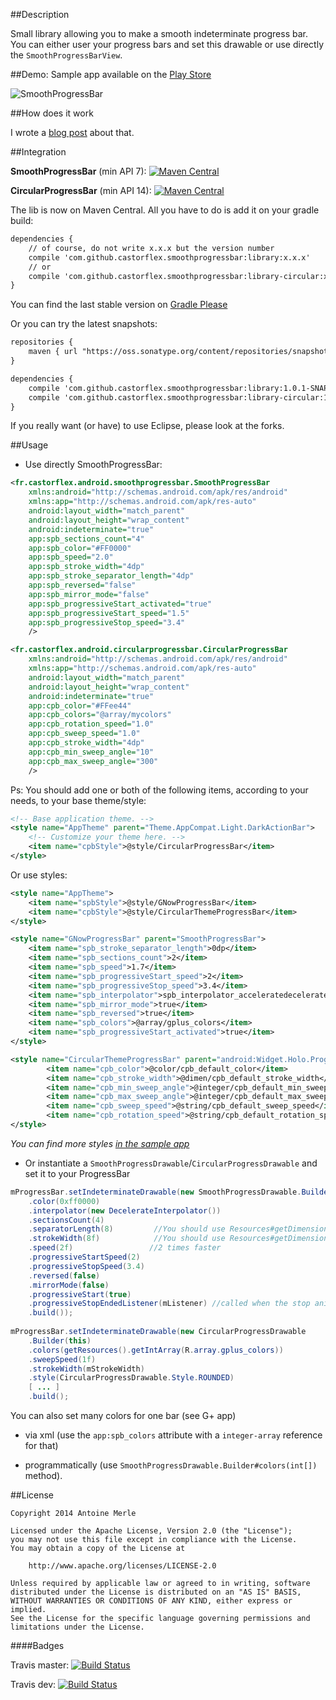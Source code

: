 ##Description

Small library allowing you to make a smooth indeterminate progress bar. You can either user your progress bars and set this drawable or use directly the `SmoothProgressBarView`.

##Demo:
Sample app available on the [Play Store]

![SmoothProgressBar](screenshots/SPB_sample.gif)    

##How does it work

I wrote a [blog post] about that.

##Integration     

**SmoothProgressBar** (min API 7): [![Maven Central](https://maven-badges.herokuapp.com/maven-central/com.github.castorflex.smoothprogressbar/library/badge.svg?style=flat)](https://maven-badges.herokuapp.com/maven-central/com.github.castorflex.smoothprogressbar/library)

**CircularProgressBar** (min API 14): [![Maven Central](https://maven-badges.herokuapp.com/maven-central/com.github.castorflex.smoothprogressbar/library-circular/badge.svg?style=flat)](https://maven-badges.herokuapp.com/maven-central/com.github.castorflex.smoothprogressbar/library-circular)

The lib is now on Maven Central. All you have to do is add it on your gradle build:

```xml
dependencies {
    // of course, do not write x.x.x but the version number
    compile 'com.github.castorflex.smoothprogressbar:library:x.x.x'
    // or
    compile 'com.github.castorflex.smoothprogressbar:library-circular:x.x.x'
}
```
You can find the last stable version on [Gradle Please]


Or you can try the latest snapshots:

```xml
repositories {
    maven { url "https://oss.sonatype.org/content/repositories/snapshots/" }
}

dependencies {
    compile 'com.github.castorflex.smoothprogressbar:library:1.0.1-SNAPSHOT@aar'
    compile 'com.github.castorflex.smoothprogressbar:library-circular:1.0.1-SNAPSHOT@aar'
}
```


If you really want (or have) to use Eclipse, please look at the forks.

##Usage

-	Use directly SmoothProgressBar:

```xml
<fr.castorflex.android.smoothprogressbar.SmoothProgressBar
	xmlns:android="http://schemas.android.com/apk/res/android"
	xmlns:app="http://schemas.android.com/apk/res-auto"
    android:layout_width="match_parent"
    android:layout_height="wrap_content"
    android:indeterminate="true"
    app:spb_sections_count="4"
    app:spb_color="#FF0000"
    app:spb_speed="2.0"
    app:spb_stroke_width="4dp"
    app:spb_stroke_separator_length="4dp"
    app:spb_reversed="false"
    app:spb_mirror_mode="false"
    app:spb_progressiveStart_activated="true"
    app:spb_progressiveStart_speed="1.5"
    app:spb_progressiveStop_speed="3.4"
    />
```

```xml
<fr.castorflex.android.circularprogressbar.CircularProgressBar
	xmlns:android="http://schemas.android.com/apk/res/android"
	xmlns:app="http://schemas.android.com/apk/res-auto"
    android:layout_width="match_parent"
    android:layout_height="wrap_content"
    android:indeterminate="true"
    app:cpb_color="#FFee44"
    app:cpb_colors="@array/mycolors"
    app:cpb_rotation_speed="1.0"
    app:cpb_sweep_speed="1.0"
    app:cpb_stroke_width="4dp"
    app:cpb_min_sweep_angle="10"
    app:cpb_max_sweep_angle="300"
    />
```

Ps: You should add one or both of the following items, according to your needs, to your base theme/style:
```xml
<!-- Base application theme. -->
<style name="AppTheme" parent="Theme.AppCompat.Light.DarkActionBar">
    <!-- Customize your theme here. -->
    <item name="cpbStyle">@style/CircularProgressBar</item>
</style>
```

Or use styles:

```xml
<style name="AppTheme">
    <item name="spbStyle">@style/GNowProgressBar</item>
    <item name="cpbStyle">@style/CircularThemeProgressBar</item>
</style>

<style name="GNowProgressBar" parent="SmoothProgressBar">
    <item name="spb_stroke_separator_length">0dp</item>
    <item name="spb_sections_count">2</item>
    <item name="spb_speed">1.7</item>
    <item name="spb_progressiveStart_speed">2</item>
    <item name="spb_progressiveStop_speed">3.4</item>
    <item name="spb_interpolator">spb_interpolator_acceleratedecelerate</item>
    <item name="spb_mirror_mode">true</item>
    <item name="spb_reversed">true</item>
    <item name="spb_colors">@array/gplus_colors</item>
    <item name="spb_progressiveStart_activated">true</item>
</style>

<style name="CircularThemeProgressBar" parent="android:Widget.Holo.ProgressBar">
        <item name="cpb_color">@color/cpb_default_color</item>
        <item name="cpb_stroke_width">@dimen/cpb_default_stroke_width</item>
        <item name="cpb_min_sweep_angle">@integer/cpb_default_min_sweep_angle</item>
        <item name="cpb_max_sweep_angle">@integer/cpb_default_max_sweep_angle</item>
        <item name="cpb_sweep_speed">@string/cpb_default_sweep_speed</item>
        <item name="cpb_rotation_speed">@string/cpb_default_rotation_speed</item>
</style>
```

*You can find more styles [in the sample app][Sample Themes]*

-   Or instantiate a `SmoothProgressDrawable`/`CircularProgressDrawable` and set it to your ProgressBar

```java
mProgressBar.setIndeterminateDrawable(new SmoothProgressDrawable.Builder(context)
    .color(0xff0000)
    .interpolator(new DecelerateInterpolator())
    .sectionsCount(4)
    .separatorLength(8)         //You should use Resources#getDimensionPixelSize
    .strokeWidth(8f)            //You should use Resources#getDimension
    .speed(2f)                 //2 times faster
    .progressiveStartSpeed(2)
    .progressiveStopSpeed(3.4)
    .reversed(false)
    .mirrorMode(false)
    .progressiveStart(true)
    .progressiveStopEndedListener(mListener) //called when the stop animation is over
    .build());
    
mProgressBar.setIndeterminateDrawable(new CircularProgressDrawable
    .Builder(this)
    .colors(getResources().getIntArray(R.array.gplus_colors))
    .sweepSpeed(1f)
    .strokeWidth(mStrokeWidth)
    .style(CircularProgressDrawable.Style.ROUNDED)
    [ ... ]
    .build();
```

You can also set many colors for one bar (see G+ app)

-   via xml (use the `app:spb_colors` attribute with a `integer-array` reference for that)

-   programmatically (use `SmoothProgressDrawable.Builder#colors(int[])` method).


##License

```
Copyright 2014 Antoine Merle

Licensed under the Apache License, Version 2.0 (the "License");
you may not use this file except in compliance with the License.
You may obtain a copy of the License at

    http://www.apache.org/licenses/LICENSE-2.0

Unless required by applicable law or agreed to in writing, software
distributed under the License is distributed on an "AS IS" BASIS,
WITHOUT WARRANTIES OR CONDITIONS OF ANY KIND, either express or implied.
See the License for the specific language governing permissions and
limitations under the License.
```

####Badges

Travis master: [![Build Status](https://travis-ci.org/castorflex/SmoothProgressBar.svg?branch=master)](https://travis-ci.org/castorflex/SmoothProgressBar)

Travis dev: [![Build Status](https://travis-ci.org/castorflex/SmoothProgressBar.svg?branch=dev)](https://travis-ci.org/castorflex/SmoothProgressBar?branch=dev)


[blog post]: http://antoine-merle.com/blog/2013/11/12/make-your-progressbar-more-smooth/

[Play Store]: https://play.google.com/store/apps/details?id=fr.castorflex.android.smoothprogressbar.sample

[Gradle Please]: http://gradleplease.appspot.com/#smoothprogressbar

[Sample Themes]: https://github.com/castorflex/SmoothProgressBar/blob/master/sample/src/main/res/values/styles.xml
